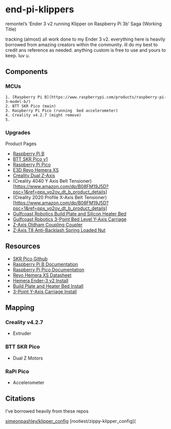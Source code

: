 # end-pi-klippers
remontel’s ‘Ender 3 v2 running Klipper on Raspberry Pi 3b’ Saga (Working Title)

tracking (almost) all work done to my Ender 3 v2. everything here is heavily borrowed from amazing creators within the community. ill do my best to credit ans reference as needed. anything custom is free to use and yours to keep. luv u.


## Components



### MCUs



    1. [Raspberry Pi B](https://www.raspberrypi.com/products/raspberry-pi-3-model-b/)
    2. BTT SKR Pico (main)
    3. Raspberry Pi Pico (running  bed accelerometer)
    4. Creality v4.2.7 (might remove)
    5. 

 ### Upgrades

Product Pages

  - [Raspberry Pi B](https://www.raspberrypi.com/products/raspberry-pi-3-model-b/)
  - [BTT SKR Pico v1](https://biqu.equipment/products/btt-skr-pico-v1-0)
  - [Raspberry Pi Pico](https://www.raspberrypi.com/products/raspberry-pi-pico/)
  - [E3D Revo Hemera XS](https://e3d-online.com/products/revo-hemera-xs)
  - [Creality Dual Z-Axis](https://www.amazon.com/Official-Creality-Upgrade-Stepper-3D/dp/B09N8QQDSP) 
  - (Creality 4040 Y Axis Belt Tensioner)[https://www.amazon.com/dp/B08FM19J5D?psc=1&ref=ppx_yo2ov_dt_b_product_details] 
  - (Creality 2020 Profile X-Axis Belt Tensioner)[https://www.amazon.com/dp/B08FM19J5D?psc=1&ref=ppx_yo2ov_dt_b_product_details]
  - [Gulfcoast Robotics Build Plate and Silicon Heater Bed](https://gulfcoast-robotics.com/products/aluminum-build-plate-and-24v-200w-silicone-heater-for-heated-bed-creality-ender-3)
  - [Gulfcoast Robotics 3-Point Bed Level Y-Axis Carriage](https://gulfcoast-robotics.com/products/modular-y-carriage-plate-upgrade-creality-ender-3-point-leveling)
  - [Z-Axis Oldham Coupling Coupler](https://www.amazon.com/gp/product/B0B8MS2DSD?ie=UTF8&th=1) 
  - [Z-Axis T8 Anti-Backlash Spring Loaded Nut](https://www.amazon.com/gp/product/B08LZ1V56T?ie=UTF8&psc=1)



## Resources



- [SKR Pico Github](https://github.com/bigtreetech/SKR-Pico)
- [Raspberry Pi B Documentation](https://www.raspberrypi.com/documentation/computers/raspberry-pi.html)
- [Raspberry Pi Pico Documentation](https://www.raspberrypi.com/documentation/microcontrollers/raspberry-pi-pico.html)
- [Revo Hemera XS Datasheet](https://e3d-online.zendesk.com/hc/en-us/articles/5911118647709-Revo-Hemera-XS-Datasheet)
- [Hemera Ender-3 v2 Install](https://e3d-online.zendesk.com/hc/en-us/articles/360018062117-Hemera-Ender-3-V2-Ender-3-CR10-CR10-V2-Upgrade-Guide-Edition-2-)
- [Build Plate and Heater Bed Install](https://letsprint3d.net/how-to-install-the-gulfcoast-robotics-heated-bed-ender-3-5/)
- [3-Point Y-Axis Carriage Install](https://letsprint3d.net/guide-how-to-upgrade-the-y-carriage-plate-ender-3/)



 ## Mapping

 ### Creality v4.2.7

  - Extruder

 ### BTT SKR Pico

  - Dual Z Motors

 ### RaPi Pico

  - Accelerometer


## Citations

I've borrowed heavily from these repos

[simeonpashley/klipper_config](https://github.com/simeonpashley/klipper_config)
[rootiest/zippy-klipper_config](

